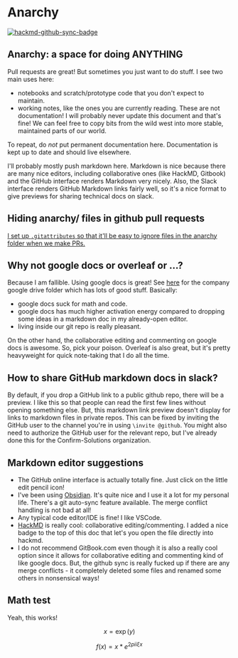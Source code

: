 # Anarchy

[![hackmd-github-sync-badge](https://hackmd.io/HslnB140Sai5C-HMS6uJIQ/badge)](https://hackmd.io/HslnB140Sai5C-HMS6uJIQ)

## Anarchy: a space for doing ANYTHING

Pull requests are great! But sometimes you just want to do stuff. I see two main uses here:

- notebooks and scratch/prototype code that you don't expect to maintain.
- working notes, like the ones you are currently reading. These are not documentation! I will probably never update this document and that's fine! We can feel free to copy bits from the wild west into more stable, maintained parts of our world.

To repeat, do *not* put permanent documentation here. Documentation is kept up to date and should live elsewhere.

I'll probably mostly push markdown here. Markdown is nice because there are many nice editors, including collaborative ones (like HackMD, Gitbook) and the GitHub interface renders Markdown very nicely. Also, the Slack interface renders GitHub Markdown links fairly well, so it's a nice format to give previews for sharing technical docs on slack.

## Hiding anarchy/ files in github pull requests

[I set up `.gitattributes` so that it'll be easy to ignore files in the anarchy folder when we make PRs.](https://stackoverflow.com/questions/20120478/ignoring-specific-files-file-types-or-folders-in-a-pull-request-diff/54235094)

## Why not google docs or overleaf or ...?

Because I am fallible. Using google docs is great! See [here](https://drive.google.com/drive/u/0/folders/1GMlPXNFFXWg-NvYmo8UvNZfJhU54kObx) for the company google drive folder which has lots of good stuff. Basically:
- google docs suck for math and code.
- google docs has much higher activation energy compared to dropping some ideas in a markdown doc in my already-open editor.
- living inside our git repo is really pleasant.

On the other hand, the collaborative editing and commenting on google docs is awesome. So, pick your poison.
Overleaf is also great, but it's pretty heavyweight for quick note-taking that I do all the time.

## How to share GitHub markdown docs in slack?

By default, if you drop a GitHub link to a public github repo, there will be a preview. I like this so that people can read the first few lines without opening something else. But, this markdown link preview doesn't display for links to markdown files in private repos. This can be fixed by inviting the GitHub user to the channel you're in using `\invite @github`. You might also need to authorize the GitHub user for the relevant repo, but I've already done this for the Confirm-Solutions organization.

## Markdown editor suggestions

- The GitHub online interface is actually totally fine. Just click on the little edit pencil icon!
- I've been using [Obsidian](https://obsidian.md). It's quite nice and I use it a lot for my personal life. There's a git auto-sync feature available. The merge conflict handling is not bad at all!
- Any typical code editor/IDE is fine! I like VSCode.
- [HackMD](hackmd.io) is really cool: collaborative editing/commenting. I added a nice badge to the top of this doc that let's you open the file directly into hackmd.
- I do not recommend GitBook.com even though it is also a really cool option since it allows for collaborative editing and commenting kind of like google docs. But, the github sync is really fucked up if there are any merge conflicts - it completely deleted some files and renamed some others in nonsensical ways!

## Math test

Yeah, this works!

$$x = \exp(y)$$

$$
f(x) = x * e^{2 pi i \xi x}
$$
